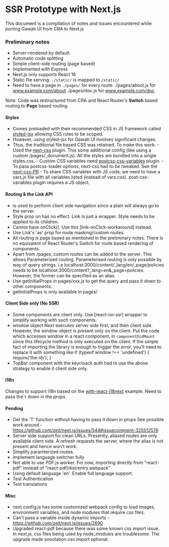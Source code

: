 # SSR Prototype with Next.js
This document is a compilation of notes and issues encountered while porting Gawati UI from CRA to Next.js 

### Preliminary notes
  - Server-rendered by default
  - Automatic code splitting
  - Simple client-side routing (page based)
  - Implemented with Express
  - Next.js only supports React 16
  - Static file serving. `./static/` is mapped to `/static/`
  - Need to have a page in `./pages/` for every route:
        ./pages/about.js for www.example.com/about 
        ./pages/doc.js for www.example.com/doc 

Note: Code was restructured from CRA and React Router's **Switch** based routing to **Page** based routing.

#### Styles
  - Comes preloaded with their recommended CSS in JS framework called [styled-jsx] allowing CSS rules to be scoped.
  - However, using styled-jsx for Gawati UI involves significant changes.
  - Thus, the traditional file based CSS was retained. To make this work:
        - Used the [next-css] plugin. This some additional config (like using a custom /pages/_document.js). All the styles are bundled into a single styles.css.
        - Custom CSS variables need [postcss-css-variables] plugin.
        - To pass postcss-loader options, next-css had to be tweaked. See the [next-css-PR]
        - To share CSS variables with JS code, we need to have a vars.js file with all variables listed (instead of vars.css). post-css-variables plugin requires a JS object. 

#### Routing & the Link API
  - <Link> is used to perform client side navigation since a plain <a> will always go to the server.
  - Style prop on <Link> has no effect. Link is just a wrapper. Style needs to be applied to its children.
  - <Link> Cannot have onClick(). Use this [link-onClick-workaround] instead.
  - Use Link's 'as' prop for route masking/custom routes. 
  - All routing is page based as mentioned in the preliminary notes. There is no equivalent of React Router's Switch for route based rendering of components.  
  - Apart from /pages, custom routes can be added to the server. This allows Parameterized routing. Parameterised routing is only possible by way of query strings.
  i.e localhost:3000/content/_lang/en/_page/policies needs to be
localhost:3000/content?_lang=en&_page=policies. However, the former can be specified as an alias.
  - Use getInitialProps in pages/xxx.js to get the query and pass it down to other components.
  - getInitialProps is only available in pages/

#### Client Side only (No SSR)
  - Some components are client only. Use [react-no-ssr] wrapper to simplify working with such components.
  - window object
  Next executes server side first, and then client side. However, the window object is present only on the client. Put the code which accesses window in a react component, in `componentDidMount` since this lifecycle method is only executed on the client.
If the simple fact of importing the library is enough to trigger the error, you'll need to replace it with something like if (typeof window !== 'undefined') { require('the-lib'); }
  - TopBar component with the keycloack auth had to use the above strategy to enable it client side only.

#### i18n
Changes to support i18n based on the [with-react-i18next] example. Need to pass the `t` down in the props.

#### Pending
  - Get the 'T' function without having to pass it down in props
See possible work around - https://github.com/zeit/next.js/issues/544#issuecomment-325512576
  - Server side support for clean URLs. Presently, aliased routes are only available client side. A refresh requests the server, where the alias is not present and hence won't work. 
  - Simplify paramterized routes. 
  - Implement language switcher fully
  - Not able to use PDF.js worker. For now, importing directly from "react-pdf" instead of "react-pdf/dist/entry.webpack"
  - Using default language 'en'. Enable full language support.
  - Test Authentication
  - Test translations 

#### Misc
  - next.config.js has some customized webpack config to load images, environment variables, and node modules that require css files.
  - Can't pass a variable inside dynamic imports - https://github.com/zeit/next.js/issues/2690
  - Upgraded react-pdf because there was some known css import issue. In next.js, css files being used by node_modules are troublesome. The upgrade made annotation.css import optional.


[//]: # (These are reference links used in the body of this note and get stripped out when the markdown processor does its job. There is no need to format nicely because it shouldn't be seen.)

   [styled-jsx]: <https://github.com/zeit/styled-jsx>
   [next-css]: <https://github.com/zeit/next-plugins/blob/master/packages/next-css>
   [next-css-PR]: <https://github.com/zeit/next-plugins/pull/108>
   [postcss-css-variables]: <https://github.com/MadLittleMods/postcss-css-variables>
   [link-onClick-workaround]: <https://github.com/zeit/next.js/issues/1490#issuecomment-324643124>
   [with-react-i18next]: <https://github.com/zeit/next.js/tree/canary/examples/with-react-i18next>